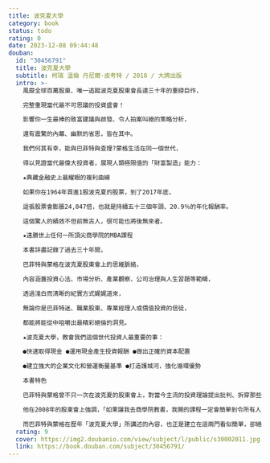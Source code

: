 ```yaml
---
title: 波克夏大學
category: book
status: todo
rating: 0
date: 2023-12-08 09:44:48
douban:
  id: "30456791"
  title: 波克夏大學
  subtitle: 柯瑞 溫倫 丹尼爾·皮考特 / 2018 / 大牌出版
  intro: >-
    風靡全球百萬股東、唯一追蹤波克夏股東會長達三十年的重磅巨作，

    完整重現當代最不可思議的投資盛會！

    影響你一生最棒的致富建議與啟發、令人拍案叫絕的策略分析，

    還有震驚的內幕、幽默的省思，皆在其中。

    我們何其有幸，能與巴菲特與查理?蒙格生活在同一個世代，

    得以見證當代最偉大投資者，展現人類極限值的「財富製造」能力：

    ★典藏金融史上最耀眼的複利曲線

    如果你在1964年買進1股波克夏的股票，到了2017年底，

    這張股票會膨脹24,047倍，也就是持續五十三個年頭、20.9％的年化報酬率。

    這個驚人的績效不但前無古人，很可能也將後無來者。

    ★遠勝世上任何一所頂尖商學院的MBA課程

    本書詳盡記錄了過去三十年間，

    巴菲特與蒙格在波克夏股東會上的思維脈絡，

    內容涵蓋投資心法、市場分析、產業觀察、公司治理與人生習題等範疇，

    透過淺白而清晰的紀實方式娓娓道來，

    無論你是巴菲特迷、職業股東、專業經理人或價值投資的信徒，

    都能將能從中咀嚼出最精彩絕倫的洞見。

    ★波克夏大學，教會我們這個世代投資人最重要的事：

    ●快速取得現金 ●運用現金產生投資報酬 ●做出正確的資本配置

    ●建立強大的企業文化和營運衡量基準 ●打造護城河，強化循環優勢

    本書特色

    巴菲特與蒙格曾不只一次在波克夏的股東會上，對當今主流的投資理論提出批判、拆穿那些「精美圖表」與「花俏數學公式」是如何引導我們，走向華而不實的精確度與差勁的決策。

    他在2008年的股東會上強調，「如果讓我去商學院教書，我開的課程一定會簡單到令所有人大吃一驚。第一門課是：該如何評估一間公司；第二門課則是：該如何善用市場，而不是被市場所用。沒了，就這麼簡單！」

    而巴菲特與蒙格在歷年「波克夏大學」所講述的內容，也正是建立在這兩門看似簡單，卻絕不容易的核心課程之上。
  rating: 9
  cover: https://img2.doubanio.com/view/subject/l/public/s30002011.jpg
  link: https://book.douban.com/subject/30456791/
---
```


